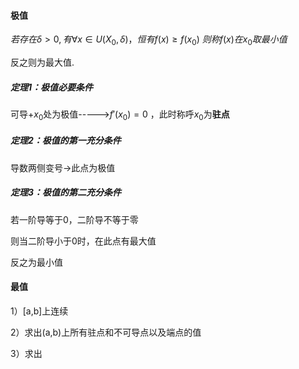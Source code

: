 #### 极值

$若存在 \delta>0,有\forall x \in U(X_{0},\delta)，恒有f(x)\geq f(x_{0})$
$则称f(x)在x_{0}取最小值$

反之则为最大值.


##### 定理1：极值必要条件
可导+$x_{0}$处为极值----->$f'(x_{0})=0$
，此时称呼$x_{0}$为**驻点**

##### 定理2：极值的第一充分条件

导数两侧变号->此点为极值


##### 定理3：极值的第二充分条件

若一阶导等于0，二阶导不等于零

则当二阶导小于0时，在此点有最大值

反之为最小值

#### 最值

1）[a,b]上连续

2）求出(a,b)上所有驻点和不可导点以及端点的值

3）求出